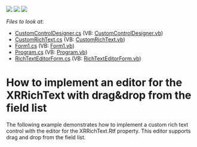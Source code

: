<!-- default badges list -->
![](https://img.shields.io/endpoint?url=https://codecentral.devexpress.com/api/v1/VersionRange/128601281/13.1.4%2B)
[![](https://img.shields.io/badge/Open_in_DevExpress_Support_Center-FF7200?style=flat-square&logo=DevExpress&logoColor=white)](https://supportcenter.devexpress.com/ticket/details/E526)
[![](https://img.shields.io/badge/📖_How_to_use_DevExpress_Examples-e9f6fc?style=flat-square)](https://docs.devexpress.com/GeneralInformation/403183)
<!-- default badges end -->
<!-- default file list -->
*Files to look at*:

* [CustomControlDesigner.cs](./CS/CustomControlDesigner.cs) (VB: [CustomControlDesigner.vb](./VB/CustomControlDesigner.vb))
* [CustomRichText.cs](./CS/CustomRichText.cs) (VB: [CustomRichText.vb](./VB/CustomRichText.vb))
* [Form1.cs](./CS/Form1.cs) (VB: [Form1.vb](./VB/Form1.vb))
* [Program.cs](./CS/Program.cs) (VB: [Program.vb](./VB/Program.vb))
* [RichTextEditorForm.cs](./CS/RichTextEditorForm.cs) (VB: [RichTextEditorForm.vb](./VB/RichTextEditorForm.vb))
<!-- default file list end -->
# How to implement an editor for the XRRichText with drag&drop from the field list


<p>The following example demonstrates how to implement a custom rich text control with the editor for the XRRichText.Rtf property. This editor supports drag and drop from the field list.</p>

<br/>


